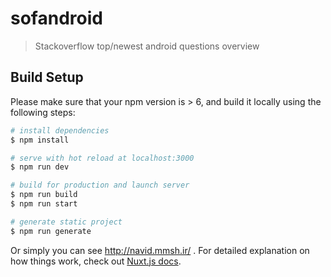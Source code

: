 # sofandroid

> Stackoverflow top/newest android questions overview

## Build Setup
Please make sure that your npm version is > 6, and build it locally using the following steps:

``` bash
# install dependencies
$ npm install

# serve with hot reload at localhost:3000
$ npm run dev

# build for production and launch server
$ npm run build
$ npm run start

# generate static project
$ npm run generate
```
Or simply you can see http://navid.mmsh.ir/ .
For detailed explanation on how things work, check out [Nuxt.js docs](https://nuxtjs.org).

